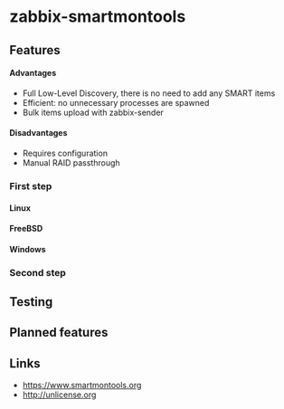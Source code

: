# zabbix-smartmontools
## Features

#### Advantages
- Full Low-Level Discovery, there is no need to add any SMART items
- Efficient: no unnecessary processes are spawned
- Bulk items upload with zabbix-sender

#### Disadvantages
- Requires configuration
- Manual RAID passthrough

### First step
#### Linux
#### FreeBSD
#### Windows

### Second step

## Testing

## Planned features

## Links
- https://www.smartmontools.org
- http://unlicense.org
